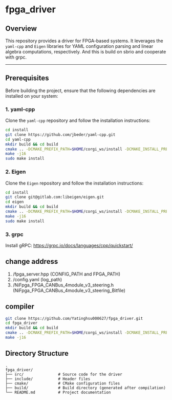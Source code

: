 # fpga_driver

## Overview
This repository provides a driver for FPGA-based systems. It leverages the `yaml-cpp` and `Eigen` libraries for YAML configuration parsing and linear algebra computations, respectively. And this is build on sbrio and cooperate with grpc.

---

## Prerequisites

Before building the project, ensure that the following dependencies are installed on your system:

### 1. **yaml-cpp**
Clone the `yaml-cpp` repository and follow the installation instructions:
```bash
cd install
git clone https://github.com/jbeder/yaml-cpp.git
cd yaml-cpp
mkdir build && cd build
cmake .. -DCMAKE_PREFIX_PATH=$HOME/corgi_ws/install -DCMAKE_INSTALL_PREFIX=$HOME/corgi_ws/install
make -j16
sudo make install
```
### 2. **Eigen**
Clone the `Eigen` repository and follow the installation instructions:
```bash
cd install
git clone git@gitlab.com:libeigen/eigen.git
cd eigen
mkdir build && cd build
cmake .. -DCMAKE_PREFIX_PATH=$HOME/corgi_ws/install -DCMAKE_INSTALL_PREFIX=$HOME/corgi_ws/install
make -j16
sudo make install
```
### 3. **grpc**
Install gRPC: https://grpc.io/docs/languages/cpp/quickstart/  

## change address
1. /fpga_server.hpp (CONFIG_PATH and FPGA_PATH)
2. /config.yaml (log_path)
3. /NiFpga_FPGA_CANBus_4module_v3_steering.h (NiFpga_FPGA_CANBus_4module_v3_steering_Bitfile)

## compiler
```bash
git clone https://github.com/Yatinghsu000627/fpga_driver.git
cd fpga_driver
mkdir build && cd build
cmake .. -DCMAKE_PREFIX_PATH=$HOME/corgi_ws/install -DCMAKE_INSTALL_PREFIX=$HOME/corgi_ws/install
make -j16
```

## Directory Structure
    .
    fpga_driver/
    ├── src/               # Source code for the driver
    ├── include/           # Header files
    ├── cmake/             # CMake configuration files
    ├── build/             # Build directory (generated after compilation)
    └── README.md          # Project documentation
